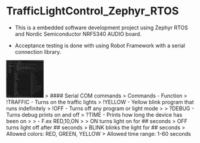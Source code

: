 # TrafficLightControl_Zephyr_RTOS

* This is a embedded software development project using Zephyr RTOS and Nordic Semiconductor NRF5340 AUDIO board.  
  
* Acceptance testing is done with using Robot Framework with a serial connection library.
<img src="/Robot_Framework_SS.png" alt="Screenshot of completed test." style="height: 100px; width:100px;"/>
> #### Serial COM commands  
> Commands - Function  
> !TRAFFIC - Turns on the traffic lights  
> !YELLOW - Yellow blink program that runs indefinitely  
> !OFF - Turns off any program or light mode  
>   
> ?DEBUG - Turns debug prints on and off  
> ?TIME - Prints how long the device has been on  
>   
> <COLOR,SECONDS,ON/OFF/BLINK> - F.ex RED,10,ON  
> 
> ON turns light on for ## seconds  
> OFF turns light off after ## seconds       
> BLINK blinks the light for ## seconds  
> Allowed colors: RED, GREEN, YELLOW  
> Allowed time range: 1-60 seconds  
